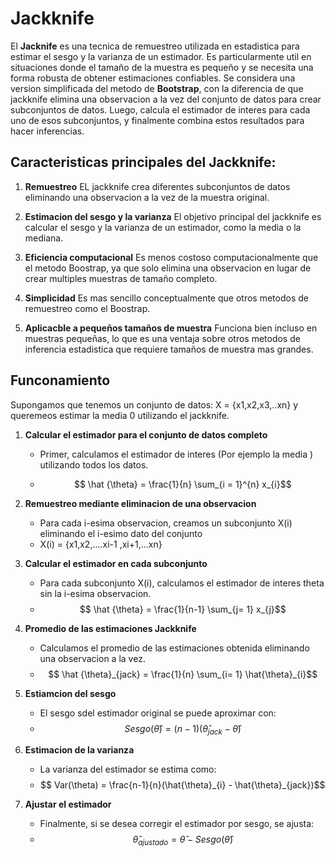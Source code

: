 # Jackknife

El **Jacknife** es una tecnica de remuestreo utilizada en estadistica para estimar el sesgo y la varianza de un estimador. Es particularmente util en situaciones donde el tamaño de la muestra  es pequeño y se necesita una forma robusta de obtener estimaciones confiables. Se considera una version simplificada del metodo de **Bootstrap**, con la diferencia de que jackknife elimina una observacion a la vez del conjunto de datos para crear subconjuntos de datos. Luego, calcula el estimador de interes para cada uno de esos subconjuntos, y finalmente combina estos resultados para hacer inferencias.

## Caracteristicas principales del Jackknife:

1. **Remuestreo** EL jackknife crea diferentes subconjuntos de datos eliminando una observacion a la vez de la muestra original.

2. **Estimacion del sesgo y la varianza** El objetivo principal del jackknife es calcular el sesgo y la varianza de un estimador, como la media o la mediana.

3. **Eficiencia computacional** Es menos costoso computacionalmente que el metodo Boostrap, ya que solo elimina una observacion en lugar de crear multiples muestras de tamaño completo.

4. **Simplicidad** Es mas sencillo conceptualmente que otros metodos de remuestreo como el Boostrap.

5. **Aplicacble a pequeños tamaños de muestra** Funciona bien incluso en muestras pequeñas, lo que es una ventaja sobre otros metodos de inferencia estadistica que requiere tamaños de muestra mas grandes.

## Funconamiento

Supongamos que tenemos un conjunto de datos:  X = {x1,x2,x3,..xn} y queremeos estimar la media 0 utilizando el jackknife.

1. **Calcular el estimador para el conjunto de datos completo**

    * Primer, calculamos el estimador de interes (Por ejemplo la media ) utilizando todos los datos.
    
    *  $$ \hat {\theta} = \frac{1}{n} \sum_{i = 1}^{n} x_{i}$$
2. **Remuestreo mediante eliminacion de una observacion**

    * Para cada i-esima observacion, creamos un subconjunto X(i) eliminando el i-esimo dato del conjunto
    * X(i) = {x1,x2,....xi-1 ,xi+1,...xn}
    
3. **Calcular el estimador en cada subconjunto**

    * Para cada subconjunto X(i), calculamos el estimador de interes theta sin la i-esima observacion.
    *  $$ \hat {\theta} = \frac{1}{n-1} \sum_{j= 1} x_{j}$$

4. **Promedio de las estimaciones Jackknife**

    * Calculamos el promedio de las estimaciones obtenida eliminando una observacion a la vez.
    * $$ \hat {\theta}_{jack} = \frac{1}{n} \sum_{i= 1} \hat{\theta}_{i}$$
5. **Estiamcion del sesgo**

    * El sesgo sdel estimador original se puede aproximar con:
    *  $$ Sesgo(\hat{\theta}) = (n-1)(\hat{\theta}_{jack} - \hat{\theta})$$

 6. **Estimacion de la varianza**
 
    * La varianza del estimador se estima como:
    * $$ Var(\theta) = \frac{n-1}{n}(\hat{\theta}_{i} - \hat{\theta}_{jack})$$ 
      
7. **Ajustar el estimador**

    *  Finalmente, si se desea corregir el estimador por sesgo, se ajusta:
    * $$ \hat{\theta}_{ajustado} = \hat{\theta} - Sesgo(\hat{\theta})$$
    


